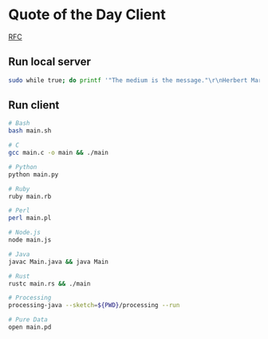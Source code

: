 # Quote of the Day Client

[RFC](https://datatracker.ietf.org/doc/html/rfc865)

## Run local server

```sh
sudo while true; do printf '"The medium is the message."\r\nHerbert Marshall McLuhan (1911-80)\r\x00' | nc -l 17; done
```

## Run client

```sh
# Bash
bash main.sh

# C
gcc main.c -o main && ./main 

# Python
python main.py

# Ruby
ruby main.rb

# Perl
perl main.pl

# Node.js
node main.js

# Java
javac Main.java && java Main

# Rust
rustc main.rs && ./main

# Processing
processing-java --sketch=${PWD}/processing --run

# Pure Data
open main.pd
```
